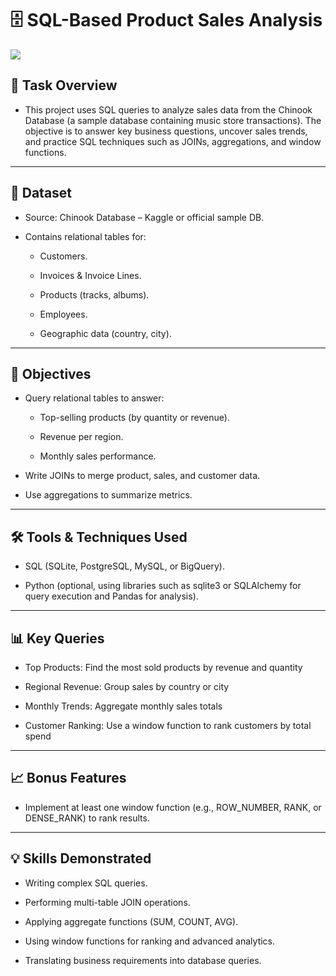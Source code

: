 # 🗄️ SQL-Based Product Sales Analysis
![](https://www.boldbi.com/resources/wp-content/uploads/2019/03/sales-dashboard-featured-v1.webp)

## 📝 Task Overview 

- This project uses SQL queries to analyze sales data from the Chinook Database (a sample database containing music store transactions). The objective is to answer key business questions, uncover sales trends, and practice SQL techniques such as JOINs, aggregations, and window functions.

---

## 📁 Dataset

- Source: Chinook Database – Kaggle or official sample DB.

- Contains relational tables for:

    - Customers.

    - Invoices & Invoice Lines.

    - Products (tracks, albums).

    - Employees.

    - Geographic data (country, city).

---

## 🎯 Objectives

- Query relational tables to answer:

  - Top-selling products (by quantity or revenue).

  - Revenue per region.

  - Monthly sales performance.

- Write JOINs to merge product, sales, and customer data.

- Use aggregations to summarize metrics.



---

## 🛠️ Tools & Techniques Used
- SQL (SQLite, PostgreSQL, MySQL, or BigQuery).

- Python (optional, using libraries such as sqlite3 or SQLAlchemy for query execution and Pandas for analysis).

---

## 📊 Key Queries

- Top Products: Find the most sold products by revenue and quantity

- Regional Revenue: Group sales by country or city

- Monthly Trends: Aggregate monthly sales totals

- Customer Ranking: Use a window function to rank customers by total spend

---

## 📈 Bonus Features

- Implement at least one window function (e.g., ROW_NUMBER, RANK, or DENSE_RANK) to rank results.

---

## 💡 Skills Demonstrated

- Writing complex SQL queries.

- Performing multi-table JOIN operations.

- Applying aggregate functions (SUM, COUNT, AVG).

- Using window functions for ranking and advanced analytics.

- Translating business requirements into database queries.

